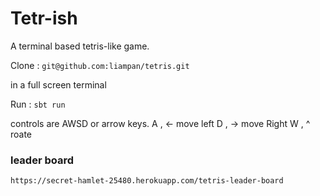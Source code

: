 # Tetr-ish

A terminal based tetris-like game.

Clone : `git@github.com:liampan/tetris.git`

in a full screen terminal 

Run : `sbt run`

controls are AWSD or arrow keys.
 A , <-   move left 
 D , ->   move Right
 W ,  ^   roate

### leader board

 `https://secret-hamlet-25480.herokuapp.com/tetris-leader-board `
